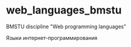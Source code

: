 # web_languages_bmstu

BMSTU discipline "Web programming languages"

Языки интернет-программирования
